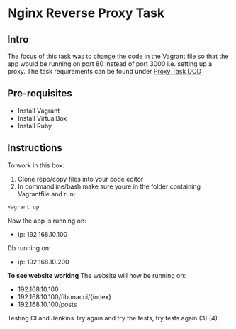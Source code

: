 # Nginx Reverse Proxy Task

## Intro
The focus of this task was to change the code in the Vagrant file so that the app would be running on port 80 instead of port 3000 i.e. setting up a proxy.
The task requirements can be found under [Proxy Task DOD](https://github.com/MattSokol79/App_MVM_Reverse_Proxy/tree/main/Proxy%20Task%20DOD) 

## Pre-requisites
- Install Vagrant
- Install VirtualBox
- Install Ruby

## Instructions
To work in this box:
1. Clone repo/copy files into your code editor
2. In commandline/bash make sure youre in the folder containing Vagrantfile and run:
```bash
vagrant up
```

Now the app is running on:
- ip: 192.168.10.100

Db running on:
- ip: 192.168.10.200

**To see website working**
The website will now be running on:
- 192.168.10.100
- 192.168.10.100/fibonacci/{index}
- 192.168.10.100/posts

Testing CI and Jenkins Try again and try the tests, try tests again (3) (4)